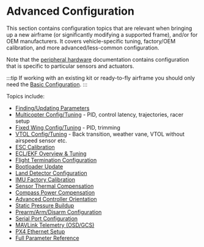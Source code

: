 # Advanced Configuration

This section contains configuration topics that are relevant when bringing up a new airframe (or significantly modifying a supported frame), and/or for OEM manufacturers. It covers vehicle-specific tuning, factory/OEM calibration, and more advanced/less-common configuration.

Note that the [peripheral hardware](../peripherals/README.md) documentation contains configuration that is specific to particular sensors and actuators.

:::tip
If working with an existing kit or ready-to-fly airframe you should only need the [Basic Configuration](../config/README.md). :::

Topics include:

- [Finding/Updating Parameters](../advanced_config/parameters.md)
- [Multicopter Config/Tuning](../config_mc/README.md) - PID, control latency, trajectories, racer setup
- [Fixed Wing Config/Tuning](../config_fw/README.md) - PID, trimming
- [VTOL Config/Tuning](../config_vtol/README.md) - Back transition, weather vane, VTOL without airspeed sensor etc.
- [ESC Calibration](../advanced_config/esc_calibration.md)
- [ECL/EKF Overview & Tuning](../advanced_config/tuning_the_ecl_ekf.md)
- [Flight Termination Configuration](../advanced_config/flight_termination.md)
- [Bootloader Update](../advanced_config/bootloader_update.md)
- [Land Detector Configuration](../advanced_config/land_detector.md)
- [IMU Factory Calibration](../advanced_config/imu_factory_calibration.md)
- [Sensor Thermal Compensation](../advanced_config/sensor_thermal_calibration.md)
- [Compass Power Compensation](../advanced_config/compass_power_compensation.md)
- [Advanced Controller Orientation](../advanced_config/advanced_flight_controller_orientation_leveling.md)
- [Static Pressure Buildup](../advanced_config/static_pressure_buildup.md)
- [Prearm/Arm/Disarm Configuration](../advanced_config/prearm_arm_disarm.md)
- [Serial Port Configuration](../peripherals/serial_configuration.md)
- [MAVLink Telemetry (OSD/GCS)](../peripherals/mavlink_peripherals.md)
- [PX4 Ethernet Setup](../advanced_config/ethernet_setup.md)
- [Full Parameter Reference](../advanced_config/parameter_reference.md)
